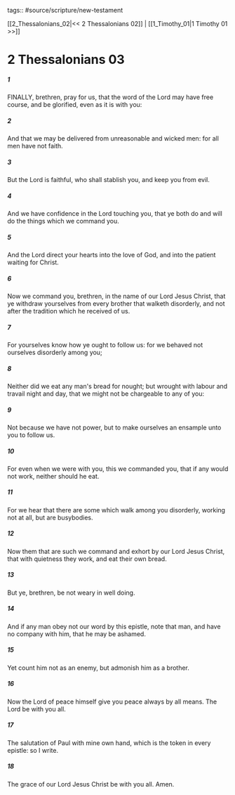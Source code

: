 tags:: #source/scripture/new-testament

[[2_Thessalonians_02|<< 2 Thessalonians 02]] | [[1_Timothy_01|1 Timothy 01 >>]]

# 2 Thessalonians 03

##### 1

FINALLY, brethren, pray for us, that the word of the Lord may have free course, and be glorified, even as it is with you:

##### 2

And that we may be delivered from unreasonable and wicked men: for all men have not faith.

##### 3

But the Lord is faithful, who shall stablish you, and keep you from evil.

##### 4

And we have confidence in the Lord touching you, that ye both do and will do the things which we command you.

##### 5

And the Lord direct your hearts into the love of God, and into the patient waiting for Christ.

##### 6

Now we command you, brethren, in the name of our Lord Jesus Christ, that ye withdraw yourselves from every brother that walketh disorderly, and not after the tradition which he received of us.

##### 7

For yourselves know how ye ought to follow us: for we behaved not ourselves disorderly among you;

##### 8

Neither did we eat any man's bread for nought; but wrought with labour and travail night and day, that we might not be chargeable to any of you:

##### 9

Not because we have not power, but to make ourselves an ensample unto you to follow us.

##### 10

For even when we were with you, this we commanded you, that if any would not work, neither should he eat.

##### 11

For we hear that there are some which walk among you disorderly, working not at all, but are busybodies.

##### 12

Now them that are such we command and exhort by our Lord Jesus Christ, that with quietness they work, and eat their own bread.

##### 13

But ye, brethren, be not weary in well doing.

##### 14

And if any man obey not our word by this epistle, note that man, and have no company with him, that he may be ashamed.

##### 15

Yet count him not as an enemy, but admonish him as a brother.

##### 16

Now the Lord of peace himself give you peace always by all means. The Lord be with you all.

##### 17

The salutation of Paul with mine own hand, which is the token in every epistle: so I write.

##### 18

The grace of our Lord Jesus Christ be with you all. Amen.
